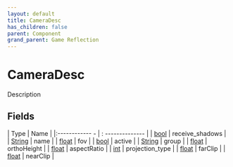 ```yaml
---
layout: default
title: CameraDesc
has_children: false
parent: Component
grand_parent: Game Reflection
---
```

# CameraDesc
Description 

## Fields
| Type | Name |
|:------------ - | : -------------- |
| [bool](game-reflection/components/bool.md) | receive_shadows |
| [String](game-reflection/components/string.md) | name |
| [float](game-reflection/components/float.md) | fov |
| [bool](game-reflection/components/bool.md) | active |
| [String](game-reflection/components/string.md) | group |
| [float](game-reflection/components/float.md) | orthoHeight |
| [float](game-reflection/components/float.md) | aspectRatio |
| [int](game-reflection/enums/int.md) | projection_type |
| [float](game-reflection/components/float.md) | farClip |
| [float](game-reflection/components/float.md) | nearClip |
